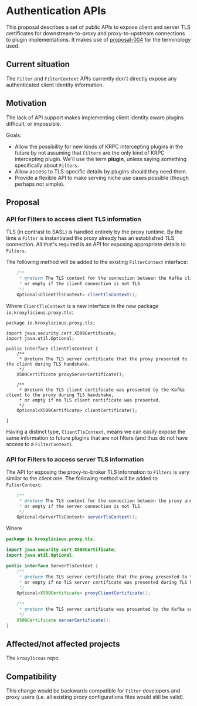 
# Authentication APIs

This proposal describes a set of public APIs to expose client and server TLS certificates for downstream-to-proxy and proxy-to-upstream connections to plugin implementations.
It makes use of [proposal-004](proposal-004) for the terminology used.


## Current situation

The `Filter` and `FilterContext` APIs currently don't directly expose any authenticated client identity information.

## Motivation

The lack of API support makes implementing client identity aware plugins difficult, or impossible.

Goals: 

* Allow the possibility for new kinds of KRPC intercepting plugins in the future by not assuming that `Filters` are the only kind of KRPC intercepting plugin. We'll use the term **plugin**, unless saying something specifically about `Filters`.
* Allow access to TLS-specific details by plugins should they need them.
* Provide a flexible API to make serving niche use cases possible (though perhaps not simple).

## Proposal

### API for Filters to access client TLS information

TLS (in contrast to SASL) is handled entirely by the proxy runtime. 
By the time a `Filter` is instantiated the proxy already has an established TLS connection.
All that's required is an API for exposing appropriate details to `Filters`.

The following method will be added to the existing `FilterContext` interface:

```java
    /**
     * @return The TLS context for the connection between the Kafka client and the proxy, 
     * or empty if the client connection is not TLS.
     */
    Optional<ClientTlsContext> clientTlsContext();
```

Where `ClientTlsContext` is a new interface in the new package `io.kroxylicious.proxy.tls`:

```
package io.kroxylicious.proxy.tls;

import java.security.cert.X509Certificate;
import java.util.Optional;

public interface ClientTlsContext {
    /**
     * @return The TLS server certificate that the proxy presented to the client during TLS handshake.
     */
    X509Certificate proxyServerCertificate();

    /**
     * @return the TLS client certificate was presented by the Kafka client to the proxy during TLS handshake, 
     * or empty if no TLS client certificate was presented.
     */
    Optional<X509Certificate> clientCertificate();

}
```

Having a distinct type, `ClientTlsContext`, means we can easily expose the same information to future plugins that are not filters (and thus do not have access to a `FilterContext`).


### API for Filters to access server TLS information

The API for exposing the proxy-to-broker TLS information to `Filters` is very similar to the client one. The following method will be added to `FilterContext`:

```java
    /**
     * @return The TLS context for the connection between the proxy and the Kafka server, 
     * or empty if the server connection is not TLS.
     */
    Optional<ServerTlsContext> serverTlsContext();
```

Where

```java
package io.kroxylicious.proxy.tls;

import java.security.cert.X509Certificate;
import java.util.Optional;

public interface ServerTlsContext {
    /**
     * @return The TLS server certificate that the proxy presented to the server during TLS handshake,
     * or empty if no TLS server certificate was presented during TLS handshake.
     */
    Optional<X509Certificate> proxyClientCertificate();

    /**
     * @return the TLS server certificate was presented by the Kafka server to the proxy during TLS handshake.
     */
    X509Certificate serverCertificate();
}
```

## Affected/not affected projects

The `kroxylicous` repo.

## Compatibility

This change would be backwards compatible for `Filter` developers and proxy users (i.e. all existing proxy configurations files would still be valid).


